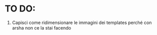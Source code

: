 # TO DO:

1. Capisci come ridimensionare le immagini dei templates perché con arsha non ce la stai facendo